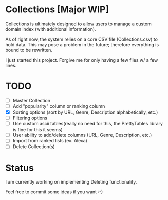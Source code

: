 # Collections [Major WIP]
Collections is ultimately designed to allow users to manage a custom domain index (with additional information).

As of right now, the system relies on a core CSV file (Collections.csv) to hold data. This may pose a problem in the future; therefore everything is bound to be rewritten.

I just started this project. Forgive me for only having a few files w/ a few lines.

# TODO

- [ ] Master Collection
- [ ] Add "popularity" column or ranking column
- [x] Sorting options (sort by URL, Genre, Description alphabetically, etc.)
- [ ] Filtering options
- [ ] Use custom ascii tables(really no need for this, the PrettyTables library is fine for this it seems)
- [ ] User ability to add/delete columns (URL, Genre, Description, etc.)
- [ ] Import from ranked lists (ex. Alexa)
- [ ] Delete Collection(s)

# Status

I am currently working on implementing Deleting functionality.


Feel free to commit some ideas if you want :-)
